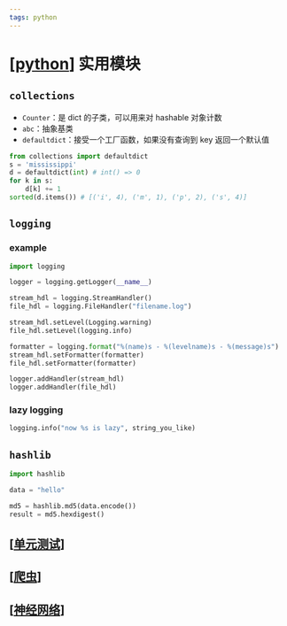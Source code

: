 ```yaml
---
tags: python
---
```

# [[python]] 实用模块

## `collections`

- `Counter`：是 dict 的子类，可以用来对 hashable 对象计数
- `abc`：抽象基类
- `defaultdict`：接受一个工厂函数，如果没有查询到 key 返回一个默认值

```python
from collections import defaultdict
s = 'mississippi'
d = defaultdict(int) # int() => 0
for k in s:
    d[k] += 1
sorted(d.items()) # [('i', 4), ('m', 1), ('p', 2), ('s', 4)]
```

## `logging`

### example

```python
import logging

logger = logging.getLogger(__name__)

stream_hdl = logging.StreamHandler()
file_hdl = logging.FileHandler("filename.log")

stream_hdl.setLevel(Logging.warning)
file_hdl.setLevel(logging.info)

formatter = logging.format("%(name)s - %(levelname)s - %(message)s")
stream_hdl.setFormatter(formatter)
file_hdl.setFormatter(formatter)

logger.addHandler(stream_hdl)
logger.addHandler(file_hdl)
```

### lazy logging

```python
logging.info("now %s is lazy", string_you_like)
```

## `hashlib`

```python
import hashlib

data = "hello"

md5 = hashlib.md5(data.encode())
result = md5.hexdigest()
```

## [[单元测试]]

## [[爬虫]]

## [[神经网络]]

[//begin]: # "Autogenerated link references for markdown compatibility"
[python]: python.md "python"
[单元测试]: 单元测试.md "单元测试"
[爬虫]: 爬虫.md "爬虫"
[神经网络]: <../machine learning/神经网络.md> "神经网络"
[//end]: # "Autogenerated link references"
